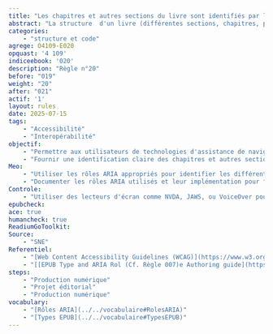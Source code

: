 ```yaml
---
title: "Les chapitres et autres sections du livre sont identifiés par les role ARIA et types EPUB [????]"
abstract: "La structure  d'un livre (différentes sections, chapitres, par exemple) est visuellement repérable grâce à des styles différents. Pour les personnes qui utilisent des technologies d’assistance, il est nécessaire de décrire sémantiquement cette structure en utilisant les roles ARIA et l'attribut EPUB type. C'est aussi une information utile le jour où vous souhaiterez mettre à jour votre contenu ou le publier dans un format plus récent ou différent."
categories: 
    - "structure et code"
agrege: O4109-E020
opquast: '4 109'
indiceebook: '020'
description: "Règle n°20"   
before: "019"
weight: "20"
after: "021"
actif: '1'
layout: rules
date: 2025-07-15
tags: 
    - "Accessibilité"
    - "Interopérabilité"
objectif: 
    - "Permettre aux utilisateurs de technologies d'assistance de naviguer et de comprendre la structure du livre."
    - "Fournir une identification claire des chapitres et autres sections du livre."
Meo: 
    - "Utiliser les rôles ARIA appropriés pour identifier les différentes sections du livre, comme les chapitres"
    - "Documenter les rôles ARIA utilisés et leur implémentation pour faciliter la maintenance et les futures mises à jour."
Controle: 
    - "Utiliser des lecteurs d'écran comme NVDA, JAWS, ou VoiceOver pour naviguer dans le livre et vérifier que les sections sont correctement identifiées."
epubcheck: 
ace: true
humancheck: true
ReadiumGoToolkit: 
Source: 
    - "SNE"
Referentiel: 
    - "[Web Content Accessibility Guidelines (WCAG)](https://www.w3.org/WAI/standards-guidelines/wcag/)"
    - "[[EPUB Type and ARIA Rol (Cf. Règle 007)e Authoring guide](https://w3c.github.io/epub-specs/epub33/epub-aria-authoring/)]"
steps: 
    - "Production numérique"
    - "Projet éditorial"
    - "Production numérique"
vocabulary: 
    - "[Rôles ARIA](../../vocabulaire#RolesARIA)"
    - "[Types EPUB](../../vocabulaire#TypesEPUB)"
---
```




